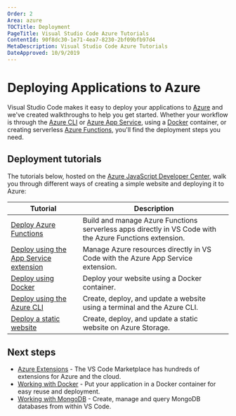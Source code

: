 ```yaml
---
Order: 2
Area: azure
TOCTitle: Deployment
PageTitle: Visual Studio Code Azure Tutorials
ContentId: 90f8dc30-1e71-4ea7-8230-2bf09bfb97d4
MetaDescription: Visual Studio Code Azure Tutorials
DateApproved: 10/9/2019
---
```

# Deploying Applications to Azure

Visual Studio Code makes it easy to deploy your applications to [Azure](https://azure.microsoft.com) and we've created walkthroughs to help you get started. Whether your workflow is through the [Azure CLI](https://docs.microsoft.com/cli/azure) or [Azure App Service](https://azure.microsoft.com/services/app-service), using a [Docker](https://www.docker.com) container, or creating serverless [Azure Functions](https://azure.microsoft.com/services/functions/), you'll find the deployment steps you need.

## Deployment tutorials

The tutorials below, hosted on the [Azure JavaScript Developer Center](https://docs.microsoft.com/azure/javascript), walk you through different ways of creating a simple website and deploying it to Azure:

Tutorial | Description
--- | ---
[Deploy Azure Functions](https://docs.microsoft.com/azure/javascript/tutorial-vscode-serverless-node-01) | Build and manage Azure Functions serverless apps directly in VS Code with the Azure Functions extension.
[Deploy using the App Service extension](https://docs.microsoft.com/azure/javascript/tutorial-vscode-azure-app-service-node-01) | Manage Azure resources directly in VS Code with the Azure App Service extension.
[Deploy using Docker](https://docs.microsoft.com/azure/javascript/tutorial-vscode-docker-node-01) | Deploy your website using a Docker container.
[Deploy using the Azure CLI](https://docs.microsoft.com/azure/javascript/tutorial-vscode-azure-cli-node-01) | Create, deploy, and update a website using a terminal and the Azure CLI.
[Deploy a static website](https://docs.microsoft.com/azure/javascript/tutorial-vscode-static-website-node-01) | Create, deploy, and update a static website on Azure Storage.

## Next steps

* [Azure Extensions](/docs/azure/extensions.md) - The VS Code Marketplace has hundreds of extensions for Azure and the cloud.
* [Working with Docker](/docs/azure/docker.md) - Put your application in a Docker container for easy reuse and deployment.
* [Working with MongoDB](/docs/azure/mongodb.md) - Create, manage and query MongoDB databases from within VS Code.

